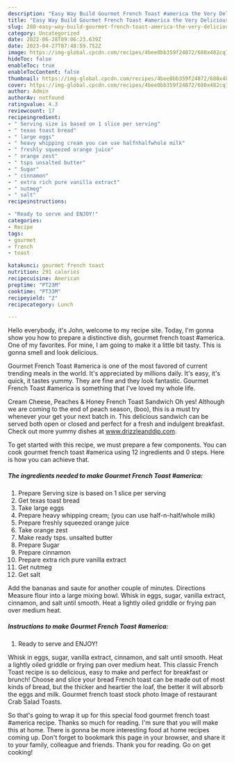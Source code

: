 ```yaml
---
description: "Easy Way Build Gourmet French Toast #america the Very Delicious}"
title: "Easy Way Build Gourmet French Toast #america the Very Delicious}"
slug: 288-easy-way-build-gourmet-french-toast-america-the-very-delicious
category: Uncategorized
date: 2022-06-28T09:06:23.639Z
date: 2023-04-27T07:48:59.752Z
image: https://img-global.cpcdn.com/recipes/4bee0bb359f24872/680x482cq70/gourmet-french-toast-america-recipe-main-photo.jpg
hideToc: false
enableToc: true
enableTocContent: false
thumbnail: https://img-global.cpcdn.com/recipes/4bee0bb359f24872/680x482cq70/gourmet-french-toast-america-recipe-main-photo.jpg
cover: https://img-global.cpcdn.com/recipes/4bee0bb359f24872/680x482cq70/gourmet-french-toast-america-recipe-main-photo.jpg
author: Admin
authorAv: notfound
ratingvalue: 4.3
reviewcount: 17
recipeingredient:
- " Serving size is based on 1 slice per serving"
- " texas toast bread"
- " large eggs"
- " heavy whipping cream you can use halfnhalfwhole milk"
- " freshly squeezed orange juice"
- " orange zest"
- " tsps unsalted butter"
- " Sugar"
- " cinnamon"
- " extra rich pure vanilla extract"
- " nutmeg"
- " salt"
recipeinstructions:

- "Ready to serve and ENJOY!"
categories:
- Recipe
tags:
- gourmet
- french
- toast

katakunci: gourmet french toast 
nutrition: 291 calories
recipecuisine: American
preptime: "PT23M"
cooktime: "PT33M"
recipeyield: "2"
recipecategory: Lunch

---
```



Hello everybody, it's John, welcome to my recipe site. Today, I'm gonna show you how to prepare a distinctive dish, gourmet french toast #america. One of my favorites. For mine, I am going to make it a little bit tasty. This is gonna smell and look delicious.

Gourmet French Toast #america is one of the most favored of current trending meals in the world. It's appreciated by millions daily. It's easy, it's quick, it tastes yummy. They are fine and they look fantastic. Gourmet French Toast #america is something that I've loved my whole life.

Cream Cheese, Peaches &amp; Honey French Toast Sandwich Oh yes! Although we are coming to the end of peach season, (boo), this is a must try whenever your get your next batch in. This delicious sandwich can be served both open or closed and perfect for a fresh and indulgent breakfast. Check out more yummy dishes at www.drizzleanddip.com.


To get started with this recipe, we must prepare a few components. You can cook gourmet french toast #america using 12 ingredients and 0 steps. Here is how you can achieve that.

<!--inarticleads1-->

##### The ingredients needed to make Gourmet French Toast #america:

1. Prepare  Serving size is based on 1 slice per serving
1. Get  texas toast bread
1. Take  large eggs
1. Prepare  heavy whipping cream; (you can use half-n-half/whole milk)
1. Prepare  freshly squeezed orange juice
1. Take  orange zest
1. Make ready  tsps. unsalted butter
1. Prepare  Sugar
1. Prepare  cinnamon
1. Prepare  extra rich pure vanilla extract
1. Get  nutmeg
1. Get  salt


Add the bananas and saute for another couple of minutes. Directions Measure flour into a large mixing bowl. Whisk in eggs, sugar, vanilla extract, cinnamon, and salt until smooth. Heat a lightly oiled griddle or frying pan over medium heat. 

<!--inarticleads2-->

##### Instructions to make Gourmet French Toast #america:


1. Ready to serve and ENJOY!

Whisk in eggs, sugar, vanilla extract, cinnamon, and salt until smooth. Heat a lightly oiled griddle or frying pan over medium heat. This classic French Toast recipe is so delicious, easy to make and perfect for breakfast or brunch! Choose and slice your bread French toast can be made out of most kinds of bread, but the thicker and heartier the loaf, the better it will absorb the eggs and milk. Gourmet french toast stock photo Image of restaurant Crab Salad Toasts. 

So that's going to wrap it up for this special food gourmet french toast #america recipe. Thanks so much for reading. I'm sure that you will make this at home. There is gonna be more interesting food at home recipes coming up. Don't forget to bookmark this page in your browser, and share it to your family, colleague and friends. Thank you for reading. Go on get cooking!
